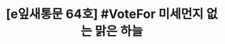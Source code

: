 ---
href: 'http://ecoseoul.or.kr/archives/25613'
title: '[e잎새통문 64호] #VoteFor 미세먼지 없는 맑은 하늘'
img: '/_assets/64.jpg'
---
